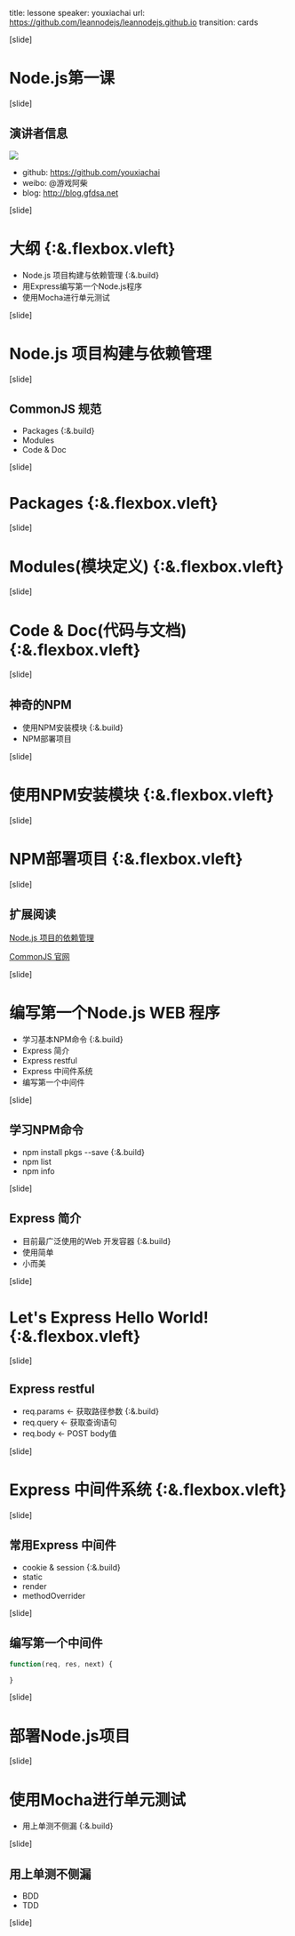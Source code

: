 title: lessone
speaker: youxiachai
url: https://github.com/leannodejs/leannodejs.github.io
transition: cards

[slide]

# Node.js第一课

[slide]

## 演讲者信息

![](./avatar.jpg)

* github: https://github.com/youxiachai
* weibo: @游戏阿柴
* blog: http://blog.gfdsa.net

[slide]

# 大纲 {:&.flexbox.vleft}

* Node.js 项目构建与依赖管理  {:&.build}
* 用Express编写第一个Node.js程序
* 使用Mocha进行单元测试

[slide]

# Node.js 项目构建与依赖管理

[slide]

## CommonJS 规范

* Packages  {:&.build}
* Modules
* Code & Doc


[slide]

# Packages {:&.flexbox.vleft}

[slide]

# Modules(模块定义) {:&.flexbox.vleft}

[slide]

# Code & Doc(代码与文档) {:&.flexbox.vleft}

[slide]

## 神奇的NPM

* 使用NPM安装模块  {:&.build}
* NPM部署项目

[slide]

# 使用NPM安装模块   {:&.flexbox.vleft}

[slide]

# NPM部署项目   {:&.flexbox.vleft}

[slide]

## 扩展阅读

[Node.js 项目的依赖管理](http://deadhorse.me/nodejs/2014/01/18/node_dependences_version.html)

[CommonJS 官网](http://wiki.commonjs.org/wiki/CommonJS)

[slide]

# 编写第一个Node.js WEB 程序

*  学习基本NPM命令 {:&.build}
*  Express 简介
*  Express restful
*  Express 中间件系统
*  编写第一个中间件


[slide]

## 学习NPM命令

* npm install pkgs --save {:&.build}
* npm list
* npm info


[slide]

## Express 简介

* 目前最广泛使用的Web 开发容器 {:&.build}
* 使用简单
* 小而美

[slide]

# Let's Express Hello World! {:&.flexbox.vleft}

[slide]

## Express restful

* req.params <- 获取路径参数 {:&.build}
* req.query <- 获取查询语句
* req.body <- POST body值

[slide]

# Express 中间件系统 {:&.flexbox.vleft}


[slide]

## 常用Express 中间件

* cookie & session {:&.build}
* static
* render
* methodOverrider


[slide]

## 编写第一个中间件

```js
function(req, res, next) {

}
```

[slide]

# 部署Node.js项目

[slide]
# 使用Mocha进行单元测试

* 用上单测不侧漏 {:&.build}

[slide]

## 用上单测不侧漏

* BDD
* TDD

[slide]
